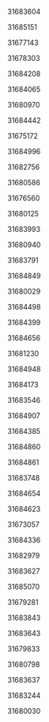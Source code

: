 31683604

31685151

31677143

31678303

31684208

31684065

31680970

31684442

31675172

31684996

31682756

31680586

31676560

31680125

31683993

31680940

31683791

31684849

31680029

31684498

31684399

31684656

31681230

31684948

31684173

31683546

31684907

31684385

31684860

31684861

31683748

31684654

31684623

31673057

31684336

31682979

31683627

31685070

31679281

31683843

31683643

31679833

31680798

31683637

31683244

31680030

